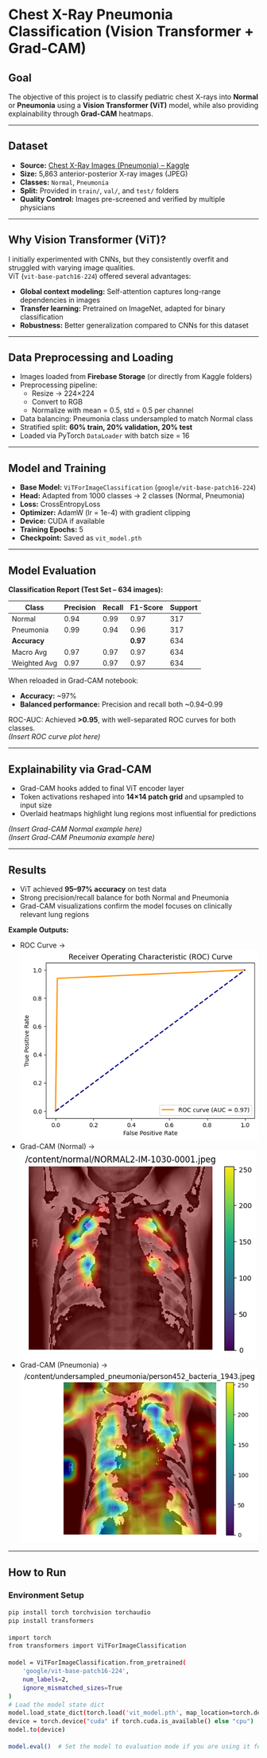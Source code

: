 # Chest X-Ray Pneumonia Classification (Vision Transformer + Grad-CAM)

## Goal

The objective of this project is to classify pediatric chest X-rays into **Normal** or **Pneumonia** using a **Vision Transformer (ViT)** model, while also providing explainability through **Grad-CAM** heatmaps.

---

## Dataset

- **Source:** [Chest X-Ray Images (Pneumonia) – Kaggle](https://www.kaggle.com/datasets/paultimothymooney/chest-xray-pneumonia)
- **Size:** 5,863 anterior-posterior X-ray images (JPEG)
- **Classes:** `Normal`, `Pneumonia`
- **Split:** Provided in `train/`, `val/`, and `test/` folders
- **Quality Control:** Images pre-screened and verified by multiple physicians

---

## Why Vision Transformer (ViT)?

I initially experimented with CNNs, but they consistently overfit and struggled with varying image qualities.  
ViT (`vit-base-patch16-224`) offered several advantages:

- **Global context modeling:** Self-attention captures long-range dependencies in images
- **Transfer learning:** Pretrained on ImageNet, adapted for binary classification
- **Robustness:** Better generalization compared to CNNs for this dataset

---

## Data Preprocessing and Loading

- Images loaded from **Firebase Storage** (or directly from Kaggle folders)
- Preprocessing pipeline:
  - Resize → 224×224
  - Convert to RGB
  - Normalize with mean = 0.5, std = 0.5 per channel
- Data balancing: Pneumonia class undersampled to match Normal class
- Stratified split: **60% train, 20% validation, 20% test**
- Loaded via PyTorch `DataLoader` with batch size = 16

---

## Model and Training

- **Base Model:** `ViTForImageClassification` (`google/vit-base-patch16-224`)
- **Head:** Adapted from 1000 classes → 2 classes (Normal, Pneumonia)
- **Loss:** CrossEntropyLoss
- **Optimizer:** AdamW (lr = 1e-4) with gradient clipping
- **Device:** CUDA if available
- **Training Epochs:** 5
- **Checkpoint:** Saved as `vit_model.pth`

---

## Model Evaluation

**Classification Report (Test Set – 634 images):**

| Class        | Precision | Recall | F1-Score | Support |
| ------------ | --------- | ------ | -------- | ------- |
| Normal       | 0.94      | 0.99   | 0.97     | 317     |
| Pneumonia    | 0.99      | 0.94   | 0.96     | 317     |
| **Accuracy** |           |        | **0.97** | 634     |
| Macro Avg    | 0.97      | 0.97   | 0.97     | 634     |
| Weighted Avg | 0.97      | 0.97   | 0.97     | 634     |

When reloaded in Grad-CAM notebook:

- **Accuracy:** ~97%
- **Balanced performance:** Precision and recall both ~0.94–0.99

ROC-AUC: Achieved **>0.95**, with well-separated ROC curves for both classes.  
_(Insert ROC curve plot here)_

---

## Explainability via Grad-CAM

- Grad-CAM hooks added to final ViT encoder layer
- Token activations reshaped into **14×14 patch grid** and upsampled to input size
- Overlaid heatmaps highlight lung regions most influential for predictions

_(Insert Grad-CAM Normal example here)_  
_(Insert Grad-CAM Pneumonia example here)_

---

## Results

- ViT achieved **95–97% accuracy** on test data
- Strong precision/recall balance for both Normal and Pneumonia
- Grad-CAM visualizations confirm the model focuses on clinically relevant lung regions

**Example Outputs:**

- ROC Curve → ![ROC Curve](assets/roc_curve.png)
- Grad-CAM (Normal) → ![Grad-CAM Normal](assets/gradcam_normal.png)
- Grad-CAM (Pneumonia) → ![Grad-CAM Pneumonia](assets/gradcam_pneumonia.png)

---

## How to Run

### Environment Setup

```bash
pip install torch torchvision torchaudio
pip install transformers

import torch
from transformers import ViTForImageClassification

model = ViTForImageClassification.from_pretrained(
    'google/vit-base-patch16-224',
    num_labels=2,
    ignore_mismatched_sizes=True
)
# Load the model state dict
model.load_state_dict(torch.load('vit_model.pth', map_location=torch.device('cpu')))
device = torch.device("cuda" if torch.cuda.is_available() else "cpu")
model.to(device)

model.eval()  # Set the model to evaluation mode if you are using it for inference

```

